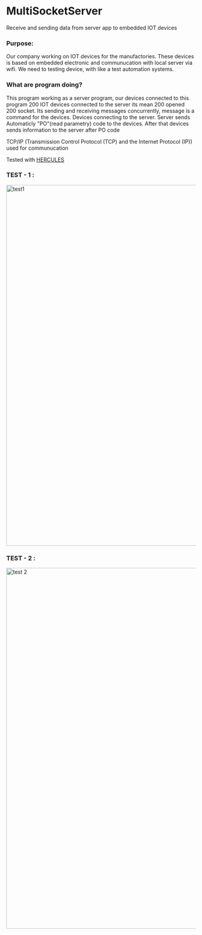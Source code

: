 # MultiSocketServer
Receive and sending data from server app to embedded IOT devices

### Purpose:
Our company working on IOT devices for the manufactories.
These devices is based on embedded electronic and communucation with local server via wifi.
We need to testing device, with like a test automation systems.

### What are program doing?
This program working as a server program, our devices connected to this program
200 IOT devices connected to the server its mean 200 opened 200 socket.
Its sending and receiving messages concurrently, message is a command for the devices.
Devices connecting to the server. Server sends Automaticly "PO"(read parametry) code to the
devices. After that devices sends information to the server after  PO code  



TCP/IP (Transmission Control Protocol (TCP) and the Internet Protocol (IP))  used for communucation

Tested with <a href="https://www.hw-group.com/software/hercules-setup-utility"> HERCULES </a>

### TEST - 1 :

<img width="960" alt="test1" src="https://user-images.githubusercontent.com/42043202/118507077-902e4300-b736-11eb-834d-1d784d4b0eee.PNG">


### TEST - 2 : 
<img width="960" alt="test 2" src="https://user-images.githubusercontent.com/42043202/118507270-bf44b480-b736-11eb-8d9c-181f6d3a2df6.PNG">

